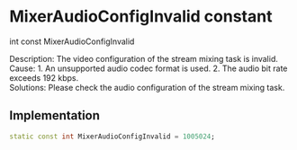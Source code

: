 


# MixerAudioConfigInvalid constant







int const MixerAudioConfigInvalid
  




<p>Description: The video configuration of the stream mixing task is invalid. <br>Cause: 1. An unsupported audio codec format is used. 2. The audio bit rate exceeds 192 kbps. <br>Solutions: Please check the audio configuration of the stream mixing task.</p>



## Implementation

```dart
static const int MixerAudioConfigInvalid = 1005024;
```







